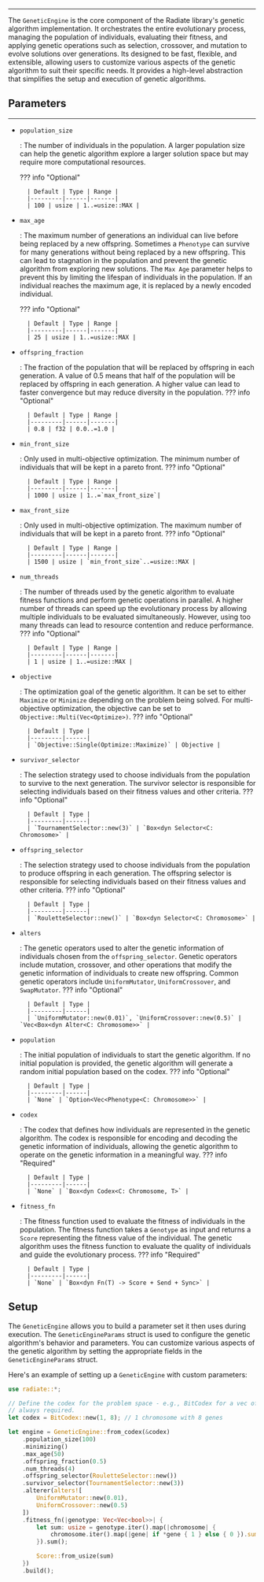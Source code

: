 
___
The `GeneticEngine` is the core component of the Radiate library's genetic algorithm implementation. It orchestrates the entire evolutionary process, managing the population of individuals, evaluating their fitness, and applying genetic operations such as selection, crossover, and mutation to evolve solutions over generations.
Its designed to be fast, flexible, and extensible, allowing users to customize various aspects of the genetic algorithm to suit their specific needs. It provides a high-level abstraction that simplifies the setup and execution of genetic algorithms.

## Parameters
___
* `population_size`

    :   The number of individuals in the population. A larger population size can help the genetic algorithm explore a larger solution space but may require more computational resources.

    ??? info "Optional"

        | Default | Type | Range |
        |---------|------|-------|
        | 100 | usize | 1..=usize::MAX |

* `max_age`

    :   The maximum number of generations an individual can live before being replaced by a new offspring. Sometimes a `Phenotype` can survive for many generations without being replaced by a new offspring. This can lead to stagnation in the population and prevent the genetic algorithm from exploring new solutions. The `Max Age` parameter helps to prevent this by limiting the lifespan of individuals in the population. If an individual reaches the maximum age, it is replaced by a newly encoded individual.

    ??? info "Optional"

        | Default | Type | Range |
        |---------|------|-------|
        | 25 | usize | 1..=usize::MAX |

* `offspring_fraction`

    :   The fraction of the population that will be replaced by offspring in each generation. A value of 0.5 means that half of the population will
        be replaced by offspring in each generation. A higher value can lead to faster convergence but may reduce diversity in the population.
    ??? info "Optional"

        | Default | Type | Range |
        |---------|------|-------|
        | 0.8 | f32 | 0.0..=1.0 |


* `min_front_size`

    :   Only used in multi-objective optimization. The minimum number of individuals that will be kept in a pareto front.
    ??? info "Optional"

        | Default | Type | Range |
        |---------|------|-------|
        | 1000 | usize | 1..=`max_front_size`|

* `max_front_size`

    :   Only used in multi-objective optimization. The maximum number of individuals that will be kept in a pareto front.
    ??? info "Optional"

        | Default | Type | Range |
        |---------|------|-------|
        | 1500 | usize | `min_front_size`..=usize::MAX |

* `num_threads`

    :   The number of threads used by the genetic algorithm to evaluate fitness functions and perform genetic operations in parallel. A higher number of threads can speed up the evolutionary process by allowing multiple individuals to be evaluated simultaneously. However, using too many threads can lead to resource contention and reduce performance.
    ??? info "Optional"

        | Default | Type | Range |
        |---------|------|-------|
        | 1 | usize | 1..=usize::MAX |

* `objective`

    :   The optimization goal of the genetic algorithm. It can be set to either `Maximize` or `Minimize` depending on the problem being solved. For multi-objective optimization, the objective can be set to `Objective::Multi(Vec<Optimize>)`.
    ??? info "Optional"

        | Default | Type |
        |---------|------|
        | `Objective::Single(Optimize::Maximize)` | Objective |

* `survivor_selector`

    :   The selection strategy used to choose individuals from the population to survive to the next generation. The survivor selector is responsible for selecting individuals based on their fitness values and other criteria.
    ??? info "Optional"

        | Default | Type |
        |---------|------|
        | `TournamentSelector::new(3)` | `Box<dyn Selector<C: Chromosome>` |

* `offspring_selector`

    :   The selection strategy used to choose individuals from the population to produce offspring in each generation. The offspring selector is responsible for selecting individuals based on their fitness values and other criteria.
    ??? info "Optional"

        | Default | Type |
        |---------|------|
        | `RouletteSelector::new()` | `Box<dyn Selector<C: Chromosome>` |

* `alters`

    :   The genetic operators used to alter the genetic information of individuals chosen from the `offspring_selector`. Genetic operators include mutation, crossover, and other operations that modify the genetic information of individuals to create new offspring. Common genetic operators include `UniformMutator`, `UniformCrossover`, and `SwapMutator`.
    ??? info "Optional"

        | Default | Type |
        |---------|------|
        | `UniformMutator::new(0.01)`, `UniformCrossover::new(0.5)` | `Vec<Box<dyn Alter<C: Chromosome>>` |

* `population`

    :   The initial population of individuals to start the genetic algorithm. If no initial population is provided, the genetic algorithm will generate a random initial population based on the codex.
    ??? info "Optional"

        | Default | Type |
        |---------|------|
        | `None` | `Option<Vec<Phenotype<C: Chromosome>>` |

* `codex`

    :   The codex that defines how individuals are represented in the genetic algorithm. The codex is responsible for encoding and decoding the genetic information of individuals, allowing the genetic algorithm to operate on the genetic information in a meaningful way.
    ??? info "Required"

        | Default | Type |
        |---------|------|
        | `None` | `Box<dyn Codex<C: Chromosome, T>` |

* `fitness_fn`

    :   The fitness function used to evaluate the fitness of individuals in the population. The fitness function takes a `Genotype` as input and returns a `Score` representing the fitness value of the individual. The genetic algorithm uses the fitness function to evaluate the quality of individuals and guide the evolutionary process.
    ??? info "Required"

        | Default | Type |
        |---------|------|
        | `None` | `Box<dyn Fn(T) -> Score + Send + Sync>` |

## Setup

The `GeneticEngine` allows you to build a parameter set it then uses during execution. The `GeneticEngineParams` struct is used to configure the genetic algorithm's behavior and parameters. You can customize various aspects of the genetic algorithm by setting the appropriate fields in the `GeneticEngineParams` struct.

Here's an example of setting up a `GeneticEngine` with custom parameters:

```rust
use radiate::*;

// Define the codex for the problem space - e.g., BitCodex for a vec of bits. This is 
// always required.
let codex = BitCodex::new(1, 8); // 1 chromosome with 8 genes

let engine = GeneticEngine::from_codex(&codex)
    .population_size(100)
    .minimizing()
    .max_age(50)
    .offspring_fraction(0.5)
    .num_threads(4)
    .offspring_selector(RouletteSelector::new())
    .survivor_selector(TournamentSelector::new(3))
    .alterer(alters![
        UniformMutator::new(0.01),
        UniformCrossover::new(0.5)
    ])
    .fitness_fn(|genotype: Vec<Vec<bool>>| {
        let sum: usize = genotype.iter().map(|chromosome| {
            chromosome.iter().map(|gene| if *gene { 1 } else { 0 }).sum::<usize>()
        }).sum();

        Score::from_usize(sum)
    })
    .build();
```